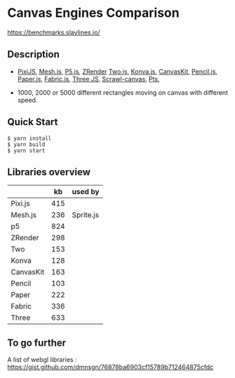 # Canvas Engines Comparison

https://benchmarks.slaylines.io/

## Description

- [PixiJS](https://www.pixijs.com), 
[Mesh.js](https://github.com/mesh-js/mesh.js), 
[P5.js](https://p5js.org), 
[ZRender](https://github.com/ecomfe/zrender) 
[Two.js](https://two.js.org/), 
[Konva.js](https://konvajs.org/), 
[CanvasKit](https://skia.org/docs/user/modules/canvaskit/), 
[Pencil.js](https://pencil.js.org/), 
[Paper.js](http://paperjs.org/), 
[Fabric.js](http://fabricjs.com/), 
[Three JS](https://threejs.org/), 
[Scrawl-canvas](https://scrawl-v8.rikweb.org.uk/), 
[Pts](https://github.com/williamngan/pts),

- 1000, 2000 or 5000 different rectangles moving on canvas with different speed.

## Quick Start

```
$ yarn install
$ yarn build
$ yarn start
```

## Libraries overview

|           | kb  |  used by  |
|-----------|-----|-----------|
| Pixi.js   | 415 |           |
| Mesh.js   | 236 | Sprite.js |
| p5        | 824 |           |
| ZRender   | 298 |           |
| Two       | 153 |           |
| Konva     | 128 |           |
| CanvasKit | 163 |           |
| Pencil    | 103 |           |
| Paper     | 222 |           |
| Fabric    | 336 |           |
| Three     | 633 |           |

## To go further

A list of webgl libraries : https://gist.github.com/dmnsgn/76878ba6903cf15789b712464875cfdc